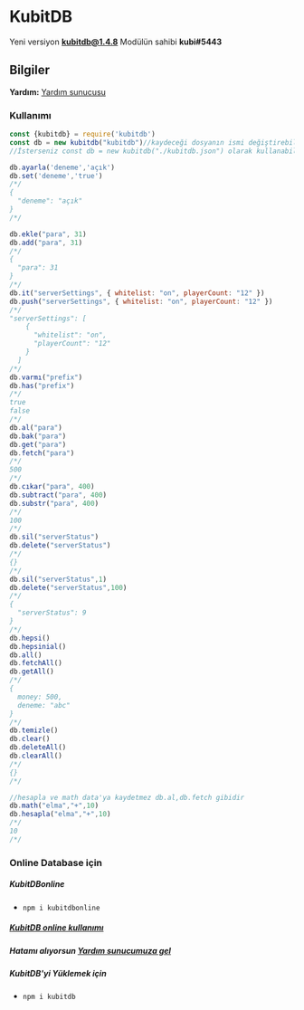 # KubitDB
Yeni versiyon **kubitdb@1.4.8**
Modülün sahibi **kubi#5443**
## Bilgiler 
**Yardım:** [Yardım sunucusu](https://discord.gg/4Xpwwz6pgN) 
### Kullanımı
```js
const {kubitdb} = require('kubitdb')
const db = new kubitdb("kubitdb")//kaydeceği dosyanın ismi değiştirebilirsiniz
//İsterseniz const db = new kubitdb("./kubitdb.json") olarak kullanabilirsiniz

db.ayarla('deneme','açık')
db.set('deneme','true')
/*/
{
  "deneme": "açık"
}
/*/

db.ekle("para", 31)
db.add("para", 31)
/*/
{
  "para": 31
}
/*/
db.it("serverSettings", { whitelist: "on", playerCount: "12" })
db.push("serverSettings", { whitelist: "on", playerCount: "12" })
/*/
"serverSettings": [
    {
      "whitelist": "on",
      "playerCount": "12"
    }
  ]
/*/
db.varmı("prefix") 
db.has("prefix") 
/*/
true
false
/*/
db.al("para")
db.bak("para")
db.get("para")
db.fetch("para")
/*/
500
/*/
db.cıkar("para", 400)
db.subtract("para", 400)
db.substr("para", 400)
/*/
100
/*/
db.sil("serverStatus")
db.delete("serverStatus")
/*/
{}
/*/
db.sil("serverStatus",1)
db.delete("serverStatus",100)
/*/
{
  "serverStatus": 9
}
/*/
db.hepsi()
db.hepsinial()
db.all()
db.fetchAll()
db.getAll()
/*/
{
  money: 500,
  deneme: "abc"
}
/*/
db.temizle()
db.clear()
db.deleteAll()
db.clearAll()
/*/
{}
/*/

//hesapla ve math data'ya kaydetmez db.al,db.fetch gibidir
db.math("elma","+",10)
db.hesapla("elma","+",10)
/*/
10
/*/
```
### Online Database için
##### KubitDBonline
- ```npm i kubitdbonline```
##### [KubitDB online kullanımı](https://www.npmjs.com/package/kubitdbonline) 

##### Hatamı alıyorsun [Yardım sunucumuza gel](https://discord.gg/4Xpwwz6pgN) 
##### KubitDB'yi Yüklemek için
- ```npm i kubitdb```
